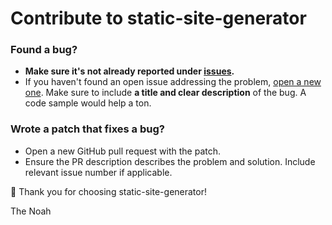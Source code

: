 # Contribute to static-site-generator

### Found a bug?
- **Make sure it's not already reported under [issues](https://github.com/The-Noah/static-site-generator/issues).**
- If you haven't found an open issue addressing the problem, [open a new one](https://github.com/The-Noah/static-site-generator/issues/new?assignees=&labels=bug&template=bug_report.md&title=). Make sure to include **a title and clear description** of the bug. A code sample would help a ton.

### Wrote a patch that fixes a bug?
- Open a new GitHub pull request with the patch.
- Ensure the PR description describes the problem and solution. Include relevant issue number if applicable.

💖 Thank you for choosing static-site-generator!

The Noah
